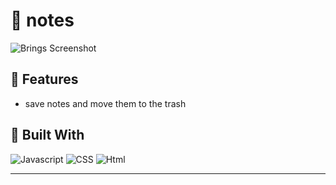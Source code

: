  # :pencil: notes

![Brings Screenshot](img/screenshot_notes.avif)

## :sunflower: Features

- save notes and move them to the trash


## :toolbox: Built With

![Javascript](img/javascript.png)
![CSS](img/css.png)
![Html](img/html.png)

---